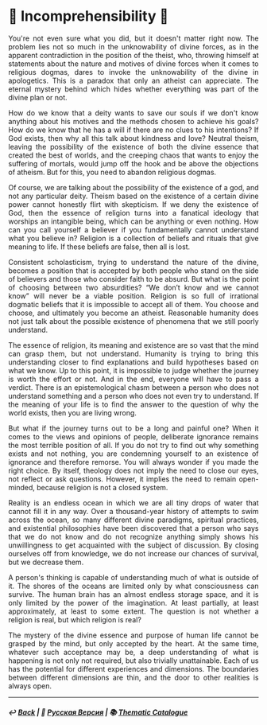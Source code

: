 # 🔮 Incomprehensibility 🔮
<p align="justify">You're not even sure what you did, but it doesn't matter right now. The problem lies not so much in the unknowability of divine forces, as in the apparent contradiction in the position of the theist, who, throwing himself at statements about the nature and motives of divine forces when it comes to religious dogmas, dares to invoke the unknowability of the divine in apologetics. This is a paradox that only an atheist can appreciate. The eternal mystery behind which hides whether everything was part of the divine plan or not.</p>

<p align="justify">How do we know that a deity wants to save our souls if we don't know anything about his motives and the methods chosen to achieve his goals? How do we know that he has a will if there are no clues to his intentions? If God exists, then why all this talk about kindness and love? Neutral theism, leaving the possibility of the existence of both the divine essence that created the best of worlds, and the creeping chaos that wants to enjoy the suffering of mortals, would jump off the hook and be above the objections of atheism. But for this, you need to abandon religious dogmas.</p>

<p align="justify">Of course, we are talking about the possibility of the existence of a god, and not any particular deity. Theism based on the existence of a certain divine power cannot honestly flirt with skepticism. If we deny the existence of God, then the essence of religion turns into a fanatical ideology that worships an intangible being, which can be anything or even nothing. How can you call yourself a believer if you fundamentally cannot understand what you believe in? Religion is a collection of beliefs and rituals that give meaning to life. If these beliefs are false, then all is lost.</p>

<p align="justify">Consistent scholasticism, trying to understand the nature of the divine, becomes a position that is accepted by both people who stand on the side of believers and those who consider faith to be absurd. But what is the point of choosing between two absurdities? “We don’t know and we cannot know” will never be a viable position. Religion is so full of irrational dogmatic beliefs that it is impossible to accept all of them. You choose and choose, and ultimately you become an atheist. Reasonable humanity does not just talk about the possible existence of phenomena that we still poorly understand.</p>

<p align="justify">The essence of religion, its meaning and existence are so vast that the mind can grasp them, but not understand. Humanity is trying to bring this understanding closer to find explanations and build hypotheses based on what we know. Up to this point, it is impossible to judge whether the journey is worth the effort or not. And in the end, everyone will have to pass a verdict. There is an epistemological chasm between a person who does not understand something and a person who does not even try to understand. If the meaning of your life is to find the answer to the question of why the world exists, then you are living wrong.</p>

<p align="justify">But what if the journey turns out to be a long and painful one? When it comes to the views and opinions of people, deliberate ignorance remains the most terrible position of all. If you do not try to find out why something exists and not nothing, you are condemning yourself to an existence of ignorance and therefore remorse. You will always wonder if you made the right choice. By itself, theology does not imply the need to close our eyes, not reflect or ask questions. However, it implies the need to remain open-minded, because religion is not a closed system.</p>

<p align="justify">Reality is an endless ocean in which we are all tiny drops of water that cannot fill it in any way. Over a thousand-year history of attempts to swim across the ocean, so many different divine paradigms, spiritual practices, and existential philosophies have been discovered that a person who says that we do not know and do not recognize anything simply shows his unwillingness to get acquainted with the subject of discussion. By closing ourselves off from knowledge, we do not increase our chances of survival, but we decrease them.</p>

<p align="justify">A person's thinking is capable of understanding much of what is outside of it. The shores of the oceans are limited only by what consciousness can survive. The human brain has an almost endless storage space, and it is only limited by the power of the imagination. At least partially, at least approximately, at least to some extent. The question is not whether a religion is real, but which religion is real?</p>

<p align="justify">The mystery of the divine essence and purpose of human life cannot be grasped by the mind, but only accepted by the heart. At the same time, whatever such acceptance may be, a deep understanding of what is happening is not only not required, but also trivially unattainable. Each of us has the potential for different experiences and dimensions. The boundaries between different dimensions are thin, and the door to other realities is always open.</p>

***

##### ↩️ [Back](index.md) | 🌻 [Русская Версия](incomprehensibility-2.md) | 📚 [Thematic Catalogue](index_t.md)

